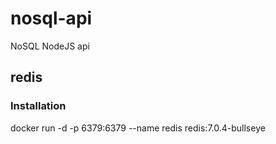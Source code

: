 # nosql-api
NoSQL NodeJS api 

## redis 
### Installation 
docker run -d -p 6379:6379 --name redis redis:7.0.4-bullseye

